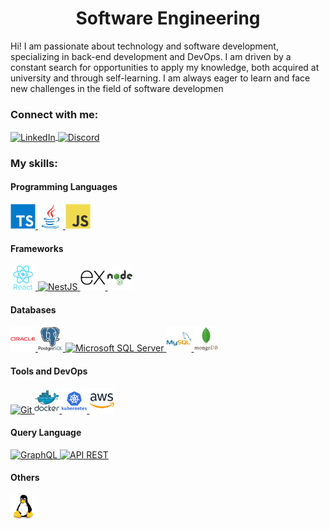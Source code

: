 <h1 align="center">Software Engineering </h1>
<p>
     Hi! I am passionate about technology and software development, specializing in back-end development and DevOps.
     I am driven by a constant search for opportunities to apply my knowledge, both acquired at university and 
     through self-learning. I am always eager to learn and face new challenges in the field of software developmen
    </p>
    <h3 align="left">Connect with me:</h3>
    <p align="left">
      <a href="https://www.linkedin.com/in/wilmer200520t/" target="blank">
        <img
          align="center"
          src="https://raw.githubusercontent.com/rahuldkjain/github-profile-readme-generator/master/src/images/icons/Social/linked-in-alt.svg"
          alt="LinkedIn"
          height="30"
          width="40" />
      </a>
      <a href="https://discord.gg/wilmer0860" target="blank">
        <img
          align="center"
          src="https://raw.githubusercontent.com/rahuldkjain/github-profile-readme-generator/master/src/images/icons/Social/discord.svg"
          alt="Discord"
          height="30"
          width="40" />
      </a>
    </p>
    <h3 align="left">My skills:</h3>
    <p align="left">
      <!-- Programming Languages -->
       <h4 align="left">Programming Languages</h4>
      <a
        href="https://www.typescriptlang.org/"
        target="_blank"
        rel="noreferrer">
        <img
          src="https://raw.githubusercontent.com/devicons/devicon/master/icons/typescript/typescript-original.svg"
          alt="TypeScript"
          width="40"
          height="40" />
      </a>
      <a href="https://www.java.com" target="_blank" rel="noreferrer">
        <img
          src="https://raw.githubusercontent.com/devicons/devicon/master/icons/java/java-original.svg"
          alt="Java"
          width="40"
          height="40" />
      </a>
      <a
        href="https://developer.mozilla.org/en-US/docs/Web/JavaScript"
        target="_blank"
        rel="noreferrer">
        <img
          src="https://raw.githubusercontent.com/devicons/devicon/master/icons/javascript/javascript-original.svg"
          alt="JavaScript"
          width="40"
          height="40" />
      </a>
      <br />
      <h4 align="left">Frameworks</h4>
      <!-- Frontend Frameworks -->
      <a href="https://reactjs.org/" target="_blank" rel="noreferrer">
        <img
          src="https://raw.githubusercontent.com/devicons/devicon/master/icons/react/react-original-wordmark.svg"
          alt="React"
          width="40"
          height="40" />
      </a>
      <!-- Backend Frameworks -->
      <a href="https://nestjs.com/" target="_blank" rel="noreferrer">
        <img
          src="https://nestjs.com/img/logo-small.svg"
          alt="NestJS"
          width="40"
          height="40" />
      </a>
      <a href="https://expressjs.com/" target="_blank" rel="noreferrer">
        <img
          src="https://raw.githubusercontent.com/devicons/devicon/master/icons/express/express-original.svg"
          alt="Express.js"
          width="40"
          height="40" />
      </a>
      <a href="https://nodejs.org/" target="_blank" rel="noreferrer">
        <img
          src="https://raw.githubusercontent.com/devicons/devicon/master/icons/nodejs/nodejs-original-wordmark.svg"
          alt="Node.js"
          width="40"
          height="40" />
      </a>
      <br />
      <h4 align="left">Databases</h4>
      <!-- Databases -->
      <a href="https://www.oracle.com/" target="_blank" rel="noreferrer">
        <img
          src="https://raw.githubusercontent.com/devicons/devicon/master/icons/oracle/oracle-original.svg"
          alt="Oracle"
          width="40"
          height="40" />
      </a>
      <a href="https://www.postgresql.org/" target="_blank" rel="noreferrer">
        <img
          src="https://raw.githubusercontent.com/devicons/devicon/master/icons/postgresql/postgresql-original-wordmark.svg"
          alt="PostgreSQL"
          width="40"
          height="40" />
      </a>
      <a
        href="https://www.microsoft.com/en-us/sql-server"
        target="_blank"
        rel="noreferrer">
        <img
          src="https://www.svgrepo.com/show/303229/microsoft-sql-server-logo.svg"
          alt="Microsoft SQL Server"
          width="40"
          height="40" />
      </a>
      <a href="https://www.mysql.com/" target="_blank" rel="noreferrer">
        <img
          src="https://raw.githubusercontent.com/devicons/devicon/master/icons/mysql/mysql-original-wordmark.svg"
          alt="MySQL"
          width="40"
          height="40" />
      </a>
      <a href="https://www.mongodb.com/" target="_blank" rel="noreferrer">
        <img
          src="https://raw.githubusercontent.com/devicons/devicon/master/icons/mongodb/mongodb-original-wordmark.svg"
          alt="MongoDB"
          width="40"
          height="40" />
      </a>
      <br />
      <h4 align="left">Tools and DevOps</h4>
      <!-- Tools and Platforms -->
      <a href="https://git-scm.com/" target="_blank" rel="noreferrer">
        <img
          src="https://www.vectorlogo.zone/logos/git-scm/git-scm-icon.svg"
          alt="Git"
          width="40"
          height="40" />
      </a>
      <a href="https://www.docker.com/" target="_blank" rel="noreferrer">
        <img
          src="https://raw.githubusercontent.com/devicons/devicon/master/icons/docker/docker-original-wordmark.svg"
          alt="Docker"
          width="40"
          height="40" />
      </a>
      <a href="https://kubernetes.io/" target="_blank" rel="noreferrer">
        <img
          src="https://raw.githubusercontent.com/devicons/devicon/master/icons/kubernetes/kubernetes-plain-wordmark.svg"
          alt="Kubernetes"
          width="40"
          height="40" />
      </a>
      <a href="https://aws.amazon.com/" target="_blank" rel="noreferrer">
        <img
          src="https://raw.githubusercontent.com/devicons/devicon/master/icons/amazonwebservices/amazonwebservices-original-wordmark.svg"
          alt="AWS"
          width="40"
          height="40" />
      </a>
      <br />
      <h4 align="left">Query Language</h4>
      <!-- Query Language -->
      <a href="https://graphql.org/" target="_blank" rel="noreferrer">
        <img
          src="https://www.vectorlogo.zone/logos/graphql/graphql-icon.svg"
          alt="GraphQL"
          width="40"
          height="40" />
      </a>
      <a href="#" target="_blank" rel="noreferrer">
        <img
          src="https://img.icons8.com/color/48/api.png"
          alt="API REST"
          width="40"
          height="40" />
      </a>
      <br />
      <h4 align="left">Others</h4>
      <!-- Operating Systems -->
      <a href="https://www.linux.org/" target="_blank" rel="noreferrer">
        <img
          src="https://raw.githubusercontent.com/devicons/devicon/master/icons/linux/linux-original.svg"
          alt="Linux"
          width="40"
          height="40" />
      </a>
    </p>

